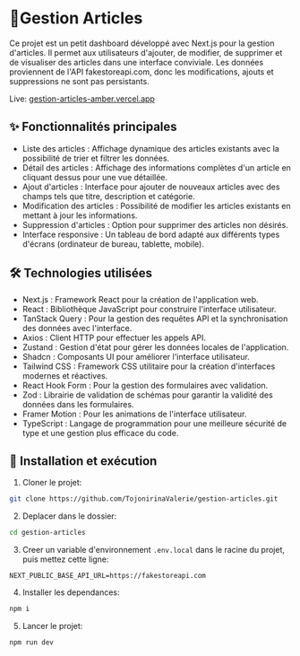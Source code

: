 # 📝Gestion Articles

Ce projet est un petit dashboard développé avec Next.js pour la gestion d'articles. Il permet aux utilisateurs d'ajouter, de modifier, de supprimer et de visualiser des articles dans une interface conviviale. Les données proviennent de l'API fakestoreapi.com, donc les modifications, ajouts et suppressions ne sont pas persistants.

Live: [gestion-articles-amber.vercel.app](https://gestion-articles-amber.vercel.app/product)

## ✨ Fonctionnalités principales
- Liste des articles : Affichage dynamique des articles existants avec la possibilité de trier et filtrer les données.
- Détail des articles : Affichage des informations complètes d'un article en cliquant dessus pour une vue détaillée.
- Ajout d'articles : Interface pour ajouter de nouveaux articles avec des champs tels que titre, description et catégorie.
- Modification des articles : Possibilité de modifier les articles existants en mettant à jour les informations.
- Suppression d'articles : Option pour supprimer des articles non désirés.
- Interface responsive : Un tableau de bord adapté aux différents types d'écrans (ordinateur de bureau, tablette, mobile).


## 🛠️ Technologies utilisées

- Next.js : Framework React pour la création de l'application web.
- React : Bibliothèque JavaScript pour construire l'interface utilisateur.
- TanStack Query : Pour la gestion des requêtes API et la synchronisation des données avec l'interface.
- Axios : Client HTTP pour effectuer les appels API.
- Zustand : Gestion d'état pour gérer les données locales de l'application.
- Shadcn : Composants UI pour améliorer l'interface utilisateur.
- Tailwind CSS : Framework CSS utilitaire pour la création d'interfaces modernes et réactives.
- React Hook Form : Pour la gestion des formulaires avec validation.
- Zod : Librairie de validation de schémas pour garantir la validité des données dans les formulaires.
- Framer Motion : Pour les animations de l'interface utilisateur.
- TypeScript : Langage de programmation pour une meilleure sécurité de type et une gestion plus efficace du code.

## 🚀 Installation et exécution

1. Cloner le projet:

```bash
git clone https://github.com/TojonirinaValerie/gestion-articles.git
```

2. Deplacer dans le dossier:

```bash
cd gestion-articles
```

3. Creer un variable d'environnement `.env.local` dans le racine du projet, puis mettez cette ligne:

```env
NEXT_PUBLIC_BASE_API_URL=https://fakestoreapi.com
```

4. Installer les dependances:

```bash
npm i
```

5. Lancer le projet:

```bash
npm run dev
```
